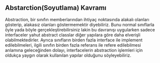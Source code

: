 
## Abstarction(Soyutlama) Kavramı
Abstraction, bir sınıfın memberlarından ihtiyaç noktasında alakalı olanları gösterip, alakasız olanları göstermemektir diyebiliriz.
Bunu normal sınıflarla öyle yada böyle gerçekleştirebilirsiniz lakin bu davranışı uygularken sadece interfaceler yahut abstract classlar
diğer yapılara göre daha elverişli olabilmektedirler. Ayrıca sınıfların birden fazla interface ile implement edilebilmeleri, ilgili 
sınıfın birden fazla referans ile refere edilebilmesi anlamına geleceğinden dolayı, interfacelerin abstraction işlemleri için
oldukça yaygın olarak kullanılan yapılar olduğunu söyleyebiliriz.


